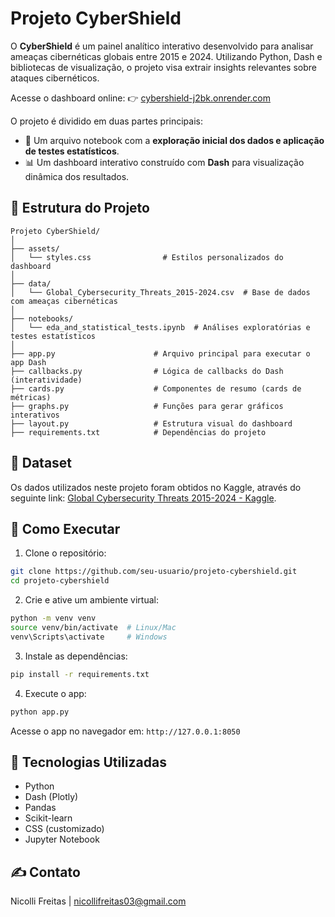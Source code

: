 # Projeto CyberShield

O **CyberShield** é um painel analítico interativo desenvolvido para analisar ameaças cibernéticas globais entre 2015 e 2024. Utilizando Python, Dash e bibliotecas de visualização, o projeto visa extrair insights relevantes sobre ataques cibernéticos.

Acesse o dashboard online: 👉 [cybershield-j2bk.onrender.com](https://cybershield-j2bk.onrender.com/)

O projeto é dividido em duas partes principais:
- 📘 Um arquivo notebook com a **exploração inicial dos dados e aplicação de testes estatísticos**.
- 📊 Um dashboard interativo construído com **Dash** para visualização dinâmica dos resultados.

## 📁 Estrutura do Projeto

```
Projeto CyberShield/
│
├── assets/
│   └── styles.css                # Estilos personalizados do dashboard
│
├── data/
│   └── Global_Cybersecurity_Threats_2015-2024.csv  # Base de dados com ameaças cibernéticas
│
├── notebooks/
│   └── eda_and_statistical_tests.ipynb  # Análises exploratórias e testes estatísticos
│
├── app.py                      # Arquivo principal para executar o app Dash
├── callbacks.py                # Lógica de callbacks do Dash (interatividade)
├── cards.py                    # Componentes de resumo (cards de métricas)
├── graphs.py                   # Funções para gerar gráficos interativos
├── layout.py                   # Estrutura visual do dashboard
├── requirements.txt            # Dependências do projeto
```

## 📂 Dataset

Os dados utilizados neste projeto foram obtidos no Kaggle, através do seguinte link: [Global Cybersecurity Threats 2015-2024 - Kaggle](https://www.kaggle.com/datasets/atharvasoundankar/global-cybersecurity-threats-2015-2024/data).

## 🚀 Como Executar

1. Clone o repositório:

```bash
git clone https://github.com/seu-usuario/projeto-cybershield.git
cd projeto-cybershield
```

2. Crie e ative um ambiente virtual:

```bash
python -m venv venv
source venv/bin/activate  # Linux/Mac
venv\Scripts\activate     # Windows
```

3. Instale as dependências:

```bash
pip install -r requirements.txt
```

4. Execute o app:

```bash
python app.py
```

Acesse o app no navegador em: `http://127.0.0.1:8050`

## 🧠 Tecnologias Utilizadas

- Python
- Dash (Plotly)
- Pandas
- Scikit-learn
- CSS (customizado)
- Jupyter Notebook


## ✍️ Contato

Nicolli Freitas | nicollifreitas03@gmail.com